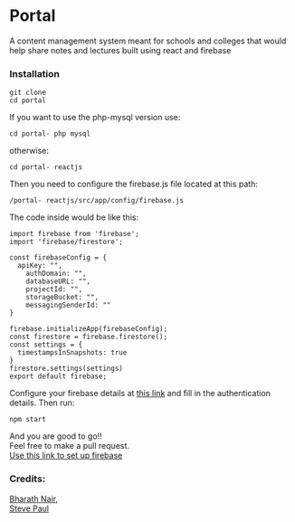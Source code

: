 # Portal
A content management system meant for schools and colleges that would help share notes and lectures built using react and firebase

### Installation
```
git clone
cd portal
```
If you want to use the php-mysql version use:
```
cd portal- php mysql
```
otherwise:
```
cd portal- reactjs
```
Then you need to configure the firebase.js file located at this path:
```
/portal- reactjs/src/app/config/firebase.js
```
The code inside would be like this:
```
import firebase from 'firebase';
import 'firebase/firestore';

const firebaseConfig = {
  apiKey: "",
    authDomain: "",
    databaseURL: "",
    projectId: "",
    storageBucket: "",
    messagingSenderId: ""
}

firebase.initializeApp(firebaseConfig);
const firestore = firebase.firestore();
const settings = {
  timestampsInSnapshots: true
}
firestore.settings(settings)
export default firebase;
```
Configure your firebase details at [this link](https://firebase.google.com/)
and fill in the authentication details.
Then run:
```
npm start
```
And you are good to go!!<br /> Feel free to make a pull request.<br />
[Use this link to set up firebase](https://firebase.google.com/docs/web/setup)
### Credits:
[Bharath Nair](https://github.com/bnair2001), <br />
[Steve Paul](https://github.com/ST2-EV)


